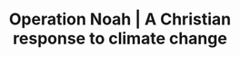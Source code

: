---
layout: link
link_url: https://operationnoah.org/
title: Operation Noah | A Christian response to climate change
source: Operation Noah | A Christian response to climate change 
card: 
petal: Build A Movement
task: 
---